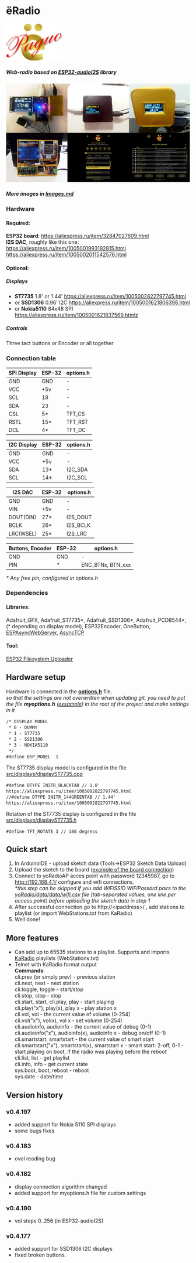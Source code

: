 # ёRadio
![ёRadio Logo](yoRadio/data/www/elogo100.png)

##### Web-radio based on [ESP32-audioI2S](https://github.com/schreibfaul1/ESP32-audioI2S) library
![ёRadio](images/img0.jpg)
##### More images in [Images.md](Images.md)
### Hardware
#### Required:
**ESP32 board**: https://aliexpress.ru/item/32847027609.html \
**I2S DAC**, roughly like this one: https://aliexpress.ru/item/1005001993192815.html \
https://aliexpress.ru/item/1005002011542576.html
#### Optional:
##### Displays
- **ST7735** 1.8' or 1.44' https://aliexpress.ru/item/1005002822797745.html
- or **SSD1306** 0.96' I2C https://aliexpress.ru/item/1005001621806398.html
- or **Nokia5110** 84x48 SPI https://aliexpress.ru/item/1005001621837569.htmlz

##### Controls
Three tact buttons or Encoder or all together
### Connection table
| SPI Display | ESP-32 | options.h |
| ------ | ------ | ------ |
| GND | GND | - |
| VCC | +5v | - |
| SCL | 18 | - |
| SDA | 23 | - |
| CSL | 5* | TFT_CS |
| RSTL | 15* | TFT_RST |
| DCL | 4* | TFT_DC |

| I2C Display | ESP-32 | options.h |
| ------ | ------ | ------ |
| GND | GND | - |
| VCC | +5v | - |
| SDA | 13* | I2C_SDA |
| SCL | 14* | I2C_SCL |

| I2S DAC | ESP-32 | options.h |
| ------ | ------ | ------ |
| GND       | GND | - |
| VIN       | +5v | - |
| DOUT(DIN) | 27* | I2S_DOUT |
| BCLK      | 26* | I2S_BCLK |
| LRC(WSEL) | 25* | I2S_LRC |

| Buttons, Encoder | ESP-32 | options.h |
| ------ | ------ | ------ |
| GND       | GND | - |
| PIN       | * | ENC_BTNx, BTN_xxx  |

_\* Any free pin, configured in options.h_
### Dependencies
#### Libraries:
Adafruit_GFX, Adafruit_ST7735\*, Adafruit_SSD1306\*, Adafruit_PCD8544\*, (\* depending on display model), ESP32Encoder, OneButton, [ESPAsyncWebServer](https://github.com/me-no-dev/ESPAsyncWebServer), [AsyncTCP](https://github.com/me-no-dev/AsyncTCP)
#### Tool:
[ESP32 Filesystem Uploader](https://randomnerdtutorials.com/install-esp32-filesystem-uploader-arduino-ide/)
## Hardware setup
Hardware is connected in the **[options.h](yoRadio/options.h)** file. \
_so that the settings are not overwritten when updating git, you need to put the file **myoptions.h** ([exsample](exsamples/myoptions.h)) in the root of the project and make settings in it_
````
/* DISPLAY MODEL
 * 0 - DUMMY
 * 1 - ST7735
 * 2 - SSD1306
 * 3 - NOKIA5110
 */
#define DSP_MODEL  1
````
The ST7735 display model is configured in the file [src/displays/displayST7735.cpp](yoRadio/src/displays/displayST7735.cpp)
````
#define DTYPE INITR_BLACKTAB // 1.8' https://aliexpress.ru/item/1005002822797745.html
//#define DTYPE INITR_144GREENTAB // 1.44' https://aliexpress.ru/item/1005002822797745.html
````
Rotation of the ST7735 display is configured in the file [src/displays/displayST7735.h](yoRadio/src/displays/displayST7735.h)
````
#define TFT_ROTATE 3 // 180 degress
````

## Quick start
1. In ArduinoIDE - upload sketch data (Tools→ESP32 Sketch Data Upload)
2. Upload the sketch to the board ([example of the board connection](images/board.jpg))
3. Connect to yoRadioAP acces point with password 12345987, go to http://192.168.4.1/ configure and wifi connections.  \
_\*this step can be skipped if you add WiFiSSID WiFiPassord pairs to the [yoRadio/data/data/wifi.csv](yoRadio/data/data/wifi.csv) file (tab-separated values, one line per access point) before uploading the sketch data in step 1_
4. After successful connection go to http://\<ipaddress\>/ , add stations to playlist (or import WebStations.txt from KaRadio)
5. Well done!

## More features
- Сan add up to 65535 stations to a playlist. Supports and imports [KaRadio](https://github.com/karawin/Ka-Radio32) playlists (WebStations.txt)
- Telnet with KaRadio format output \
 **Commands**: \
cli.prev (or simply prev) - previous station \
cli.next, next - next station \
cli.toggle, toggle - start/stop \
cli.stop, stop - stop \
cli.start, start, cli.play, play - start playing \
cli.play("x"), play(x), play x - play station x \
cli.vol, vol - the current value of volume (0-254) \
cli.vol("x"), vol(x), vol x - set volume (0-254) \
cli.audioinfo, audioinfo - the current value of debug (0-1)
cli.audioinfo("x"), audioinfo(x), audioinfo x - debug on/off (0-1) \
cli.smartstart, smartstart - the current value of smart start
cli.smartstart("x"), smartstart(x), smartstart x - smart start: 2-off, 0-1 - start playing on boot, if the radio was playing before the reboot \
cli.list, list - get playlist \
cli.info, info - get current state \
sys.boot, boot, reboot - reboot \
sys.date - date/time

## Version history
### v0.4.197
- added support for Nokia 5110 SPI displays
- some bugs fixes

### v0.4.183
- ovol reading bug

### v0.4.182
- display connection algorithm changed
- added support for myoptions.h file for custom settings

### v0.4.180
- vol steps 0..256 (in ESP32-audioI2S)

### v0.4.177
- added support for SSD1306 I2C displays
- fixed broken buttons.
